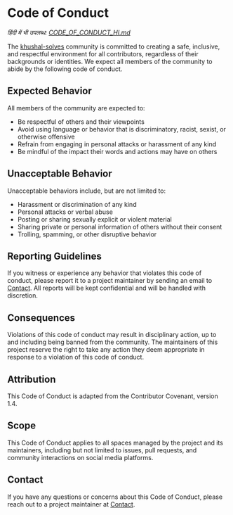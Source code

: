 # Code of Conduct

_हिंदी में भी उपलब्ध: [CODE_OF_CONDUCT_HI.md](CODE_OF_CONDUCT_HI.md)_


The [khushal-solves](https://github.com/khushal-solves/) community is committed to creating a safe, inclusive, and respectful environment for all contributors, regardless of their backgrounds or identities. We expect all members of the community to abide by the following code of conduct.

## Expected Behavior

All members of the community are expected to:

* Be respectful of others and their viewpoints
* Avoid using language or behavior that is discriminatory, racist, sexist, or otherwise offensive
* Refrain from engaging in personal attacks or harassment of any kind
* Be mindful of the impact their words and actions may have on others

## Unacceptable Behavior

Unacceptable behaviors include, but are not limited to:

* Harassment or discrimination of any kind
* Personal attacks or verbal abuse
* Posting or sharing sexually explicit or violent material
* Sharing private or personal information of others without their consent
* Trolling, spamming, or other disruptive behavior

## Reporting Guidelines

If you witness or experience any behavior that violates this code of conduct, please report it to a project maintainer by sending an email to [Contact](mailto:khushal.solves@gmail.com?subject=Python%20Notes%20COC%20Complain). All reports will be kept confidential and will be handled with discretion.

## Consequences

Violations of this code of conduct may result in disciplinary action, up to and including being banned from the community. The maintainers of this project reserve the right to take any action they deem appropriate in response to a violation of this code of conduct.

## Attribution

This Code of Conduct is adapted from the Contributor Covenant, version 1.4.

## Scope

This Code of Conduct applies to all spaces managed by the project and its maintainers, including but not limited to issues, pull requests, and community interactions on social media platforms.

## Contact

If you have any questions or concerns about this Code of Conduct, please reach out to a project maintainer at [Contact](mailto:khushal.solves@gmail.com?subject=Python%20Notes%20COC%20Inquiry).
